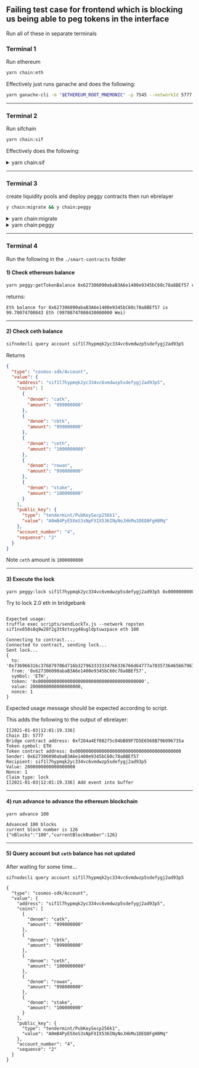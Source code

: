 ## Failing test case for frontend which is blocking us being able to peg tokens in the interface

Run all of these in separate terminals

### Terminal 1

Run ethereum

```bash
yarn chain:eth
```

Effectively just runs ganache and does the following:

```bash
yarn ganache-cli -m "$ETHEREUM_ROOT_MNEMONIC" -p 7545 --networkId 5777
```

---

### Terminal 2

Run sifchain

```bash
yarn chain:sif
```

Effectively does the following:

<details><summary>yarn chain:sif</summary>
<p>

```bash
#!/usr/bin/env bash

. ../credentials.sh


parallelizr() {
  for cmd in "$@"; do {
    echo "Process \"$cmd\" started";
    $cmd & pid=$!
    PID_LIST+=" $pid";
  } done

  trap "kill $PID_LIST" SIGINT

  echo "Parallel processes have started";

  wait $PID_LIST

  echo "All processes have completed";
}

rm -rf ~/.sifnoded
rm -rf ~/.sifnodecli

sifnoded init test --chain-id=sifchain

sifnodecli config output json
sifnodecli config indent true
sifnodecli config trust-node true
sifnodecli config chain-id sifchain
sifnodecli config keyring-backend test

echo "Generating deterministic account - ${SIFUSER1_NAME}"
echo "${SIFUSER1_MNEMONIC}" | sifnodecli keys add ${SIFUSER1_NAME} --recover

echo "Generating deterministic account - ${SIFUSER2_NAME}"
echo "${SIFUSER2_MNEMONIC}" | sifnodecli keys add ${SIFUSER2_NAME} --recover

sifnoded add-genesis-account $(sifnodecli keys show ${SIFUSER1_NAME} -a) 1000000000rowan,1000000000catk,1000000000cbtk,1000000000ceth,100000000stake
sifnoded add-genesis-account $(sifnodecli keys show ${SIFUSER2_NAME} -a) 1000000000rowan,1000000000catk,1000000000cbtk,1000000000ceth,100000000stake

sifnoded gentx --name ${SIFUSER1_NAME} --keyring-backend test

echo "Collecting genesis txs..."
sifnoded collect-gentxs

echo "Validating genesis file..."
sifnoded validate-genesis

echo "Starting test chain"

parallelizr "sifnoded start" "sifnodecli rest-server  --unsafe-cors --trace"

```

</p>
</details>

---

### Terminal 3

create liquidity pools and deploy peggy contracts then run ebrelayer

```bash
y chain:migrate && y chain:peggy
```

<details><summary>yarn chain:migrate</summary><p>

```bash
#!/bin/bash

# runs migrate in the smart-contracts folder against our local version of ganache
. ../credentials.sh

cd ../../../smart-contracts

yarn && yarn migrate
```

```bash
# deploys a few test erc-20 tokens for us to test swapping with in the interface

cd ui/chains/ethereum
yarn migrate
```

```bash
# Sets up a couple of liquidity pools to test against
sifnodecli tx clp create-pool \
 --from akasha \
 --symbol catk \
 --nativeAmount 1000000 \
 --externalAmount 1000000 \
 --yes

sifnodecli tx clp create-pool \
 --from akasha \
 --symbol cbtk \
 --nativeAmount 1000000 \
 --externalAmount 1000000 \
 --yes
```

</p>
</details>

<details><summary>yarn chain:peggy</summary>
<p>

```bash
#!/bin/bash

# This script should be run with a CWD that is the local folder
. ../credentials.sh
. ../../../smart-contracts/.env


BRIDGE_TOKEN_ADDRESS="0x82D50AD3C1091866E258Fd0f1a7cC9674609D254"

echo "ETHEREUM_PRIVATE_KEY=$ETHEREUM_PRIVATE_KEY"
echo "BRIDGE_TOKEN_ADDRESS=$BRIDGE_TOKEN_ADDRESS"
echo "SIFUSER1_NAME=$SIFUSER1_NAME"

ETHEREUM_PRIVATE_KEY=$ETHEREUM_PRIVATE_KEY ebrelayer init \
  tcp://localhost:26657 \
  ws://localhost:7545/ \
  "$BRIDGE_TOKEN_ADDRESS" \
  "$SIFUSER1_NAME" \
  "$SIFUSER1_MNEMONIC" \
  --chain-id=sifchain \
  --gas 300000 \
  --gas-adjustment 1.5
```

</p>
</details>

---

### Terminal 4

Run the following in the `./smart-contracts` folder

#### 1) Check ethereum balance

```bash
yarn peggy:getTokenBalance 0x627306090abaB3A6e1400e9345bC60c78a8BEf57 eth
```

returns:

```
Eth balance for 0x627306090abaB3A6e1400e9345bC60c78a8BEf57 is 99.70074700843 Eth (99700747008430000000 Wei)
```

---

#### 2) Check ceth balance

```bash
sifnodecli query account sif1l7hypmqk2yc334vc6vmdwzp5sdefygj2ad93p5
```

Returns

```json
{
  "type": "cosmos-sdk/Account",
  "value": {
    "address": "sif1l7hypmqk2yc334vc6vmdwzp5sdefygj2ad93p5",
    "coins": [
      {
        "denom": "catk",
        "amount": "999000000"
      },
      {
        "denom": "cbtk",
        "amount": "999000000"
      },
      {
        "denom": "ceth",
        "amount": "1000000000"
      },
      {
        "denom": "rowan",
        "amount": "998000000"
      },
      {
        "denom": "stake",
        "amount": "100000000"
      }
    ],
    "public_key": {
      "type": "tendermint/PubKeySecp256k1",
      "value": "A0mB4PyE5XeS3sNpFXIX536INyNoJHkMu1DEQ8FgH8Mq"
    },
    "account_number": "4",
    "sequence": "2"
  }
}
```

Note `ceth` amount is `1000000000`

---

#### 3) Execute the lock

```bash
yarn peggy:lock sif1l7hypmqk2yc334vc6vmdwzp5sdefygj2ad93p5 0x0000000000000000000000000000000000000000 2000000000000000000
```

Try to lock 2.0 eth in bridgebank

```

Expected usage:
truffle exec scripts/sendLockTx.js --network ropsten sif1nx650s8q9w28f2g3t9ztxyg48ugldptuwzpace eth 100

Connecting to contract....
Connected to contract, sending lock...
Sent lock...
{
  to: '0x736966316c376879706d716b327963333334766336766d64777a70357364656679676a32616439337035',
  from: '0x627306090abaB3A6e1400e9345bC60c78a8BEf57',
  symbol: 'ETH',
  token: '0x0000000000000000000000000000000000000000',
  value: 2000000000000000000,
  nonce: 1
}
```

Expected usage message should be expected according to script.

This adds the following to the output of ebrelayer:

```
I[2021-01-03|12:01:19.336]
Chain ID: 5777
Bridge contract address: 0xf204a4Ef082f5c04bB89F7D5E6568B796096735a
Token symbol: ETH
Token contract address: 0x0000000000000000000000000000000000000000
Sender: 0x627306090abaB3A6e1400e9345bC60c78a8BEf57
Recipient: sif1l7hypmqk2yc334vc6vmdwzp5sdefygj2ad93p5
Value: 2000000000000000000
Nonce: 1
Claim type: lock
I[2021-01-03|12:01:19.336] Add event into buffer
```

---

#### 4) run advance to advance the ethereum blockchain

```
yarn advance 100
```

```
Advanced 100 blocks
current block number is 126
{"nBlocks":"100","currentBlockNumber":126}
```

---

#### 5) Query account but `ceth` balance has not updated

After waiting for some time...

```
sifnodecli query account sif1l7hypmqk2yc334vc6vmdwzp5sdefygj2ad93p5
```

```
{
  "type": "cosmos-sdk/Account",
  "value": {
    "address": "sif1l7hypmqk2yc334vc6vmdwzp5sdefygj2ad93p5",
    "coins": [
      {
        "denom": "catk",
        "amount": "999000000"
      },
      {
        "denom": "cbtk",
        "amount": "999000000"
      },
      {
        "denom": "ceth",
        "amount": "1000000000"
      },
      {
        "denom": "rowan",
        "amount": "998000000"
      },
      {
        "denom": "stake",
        "amount": "100000000"
      }
    ],
    "public_key": {
      "type": "tendermint/PubKeySecp256k1",
      "value": "A0mB4PyE5XeS3sNpFXIX536INyNoJHkMu1DEQ8FgH8Mq"
    },
    "account_number": "4",
    "sequence": "2"
  }
}
```
